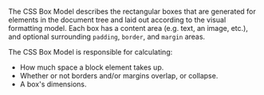 The CSS Box Model describes the rectangular boxes that are generated for elements in the document tree and laid out according to the visual formatting model. Each box has a content area (e.g. text, an image, etc.), and optional surrounding `padding`, `border`, and `margin` areas.

The CSS Box Model is responsible for calculating:
- How much space a block element takes up.
- Whether or not borders and/or margins overlap, or collapse.
- A box's dimensions.
